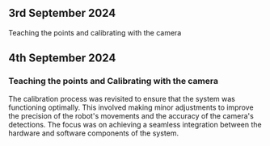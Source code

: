 ## 3rd September 2024
Teaching the points and calibrating with the camera



## 4th September 2024
### Teaching the points and Calibrating with the camera
The calibration process was revisited to ensure that the system was functioning optimally. This involved making minor adjustments to improve the precision of the robot's movements and the accuracy of the camera's detections. The focus was on achieving a seamless integration between the hardware and software components of the system.
